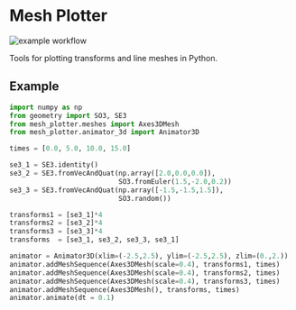 # Mesh Plotter

![example workflow](https://github.com/goromal/mesh-plotter/actions/workflows/test.yml/badge.svg)

Tools for plotting transforms and line meshes in Python.

## Example

```python
import numpy as np
from geometry import SO3, SE3
from mesh_plotter.meshes import Axes3DMesh
from mesh_plotter.animator_3d import Animator3D

times = [0.0, 5.0, 10.0, 15.0]

se3_1 = SE3.identity()
se3_2 = SE3.fromVecAndQuat(np.array([2.0,0.0,0.0]),
                           SO3.fromEuler(1.5,-2.0,0.2))
se3_3 = SE3.fromVecAndQuat(np.array([-1.5,-1.5,1.5]),
                           SO3.random())

transforms1 = [se3_1]*4
transforms2 = [se3_2]*4
transforms3 = [se3_3]*4
transforms  = [se3_1, se3_2, se3_3, se3_1]

animator = Animator3D(xlim=(-2.5,2.5), ylim=(-2.5,2.5), zlim=(0.,2.))
animator.addMeshSequence(Axes3DMesh(scale=0.4), transforms1, times)
animator.addMeshSequence(Axes3DMesh(scale=0.4), transforms2, times)
animator.addMeshSequence(Axes3DMesh(scale=0.4), transforms3, times)
animator.addMeshSequence(Axes3DMesh(), transforms, times)
animator.animate(dt = 0.1)
```
